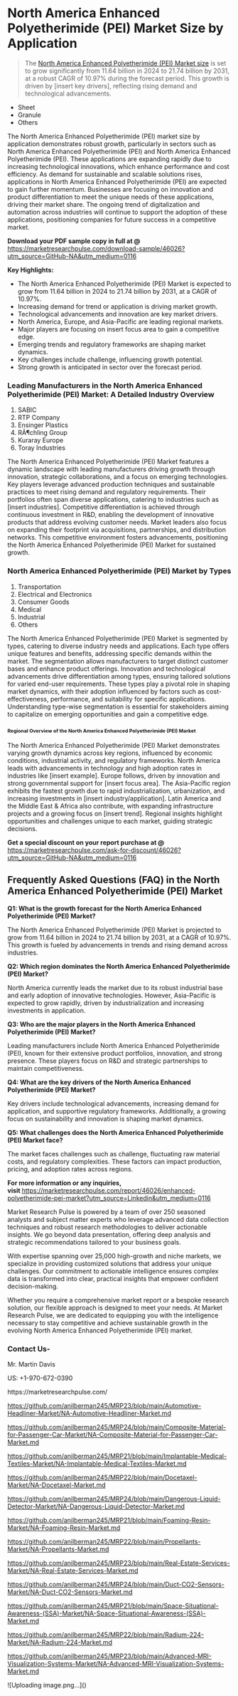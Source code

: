 <h1>North America Enhanced Polyetherimide (PEI) Market&nbsp;Size by Application</h1><blockquote><p>The <a href="https://marketresearchpulse.com/download-sample/46026?utm_source=GitHub-NA&amp;utm_medium=0116">North America Enhanced Polyetherimide (PEI) Market size</a> is set to grow significantly from 11.64 billion in 2024 to 21.74 billion by 2031, at a robust CAGR of 10.97% during the forecast period. This growth is driven by [insert key drivers], reflecting rising demand and technological advancements.</p></blockquote><ul><li>Sheet<li> Granule<li> Others</li></ul><p>The North America Enhanced Polyetherimide (PEI) market size by application demonstrates robust growth, particularly in sectors such as North America Enhanced Polyetherimide (PEI) and North America Enhanced Polyetherimide (PEI). These applications are expanding rapidly due to increasing technological innovations, which enhance performance and cost efficiency. As demand for sustainable and scalable solutions rises, applications in North America Enhanced Polyetherimide (PEI) are expected to gain further momentum. Businesses are focusing on innovation and product differentiation to meet the unique needs of these applications, driving their market share. The ongoing trend of digitalization and automation across industries will continue to support the adoption of these applications, positioning companies for future success in a competitive market.</p><p><strong>Download your PDF sample copy in full at @ </strong><a href="https://marketresearchpulse.com/download-sample/46026?utm_source=GitHub-NA&amp;utm_medium=0116">https://marketresearchpulse.com/download-sample/46026?utm_source=GitHub-NA&amp;utm_medium=0116</a></p><p><strong>Key Highlights: </strong></p><ul><li>The North America Enhanced Polyetherimide (PEI) Market is expected to grow from 11.64 billion in 2024 to 21.74 billion by 2031, at a CAGR of 10.97%.</li><li>Increasing demand for trend or application is driving market growth.</li><li>Technological advancements and innovation are key market drivers.</li><li>North America, Europe, and Asia-Pacific are leading regional markets.</li><li>Major players are focusing on insert focus area to gain a competitive edge.</li><li>Emerging trends and regulatory frameworks are shaping market dynamics.</li><li>Key challenges include challenge, influencing growth potential.</li><li>Strong growth is anticipated in sector over the forecast period.</li></ul><h3>Leading Manufacturers in the North America Enhanced Polyetherimide (PEI) Market: A Detailed Industry Overview</h3><ol><li>SABIC</li><li>RTP Company</li><li>Ensinger Plastics</li><li>RÃ¶chling Group</li><li>Kuraray Europe</li><li>Toray Industries</li></ol><div class="flex max-w-full flex-col flex-grow"><div class="min-h-8 text-message flex w-full flex-col items-end gap-2 whitespace-normal break-words [.text-message+&amp;]:mt-5" dir="auto" data-message-author-role="assistant" data-message-id="fd8432e4-4910-450d-b182-61b7bfb0a01f" data-message-model-slug="gpt-4o"><div class="flex w-full flex-col gap-1 empty:hidden first:pt-[3px]"><div class="markdown prose w-full break-words dark:prose-invert light"><p>The North America Enhanced Polyetherimide (PEI) Market features a dynamic landscape with leading manufacturers driving growth through innovation, strategic collaborations, and a focus on emerging technologies. Key players leverage advanced production techniques and sustainable practices to meet rising demand and regulatory requirements. Their portfolios often span diverse applications, catering to industries such as [insert industries]. Competitive differentiation is achieved through continuous investment in R&amp;D, enabling the development of innovative products that address evolving customer needs. Market leaders also focus on expanding their footprint via acquisitions, partnerships, and distribution networks. This competitive environment fosters advancements, positioning the North America Enhanced Polyetherimide (PEI) Market for sustained growth.</p></div></div></div></div><h3>North America Enhanced Polyetherimide (PEI) Market by Types</h3><ol><li>Transportation<li> Electrical and Electronics<li> Consumer Goods<li> Medical<li> Industrial<li> Others</li></ol><div class="flex max-w-full flex-col flex-grow"><div class="min-h-8 text-message flex w-full flex-col items-end gap-2 whitespace-normal break-words [.text-message+&amp;]:mt-5" dir="auto" data-message-author-role="assistant" data-message-id="084470be-0bb7-4664-bddf-5156b4f41249" data-message-model-slug="gpt-4o-mini"><div class="flex w-full flex-col gap-1 empty:hidden first:pt-[3px]"><div class="markdown prose w-full break-words dark:prose-invert light"><p>The North America Enhanced Polyetherimide (PEI) Market is segmented by types, catering to diverse industry needs and applications. Each type offers unique features and benefits, addressing specific demands within the market. The segmentation allows manufacturers to target distinct customer bases and enhance product offerings. Innovation and technological advancements drive differentiation among types, ensuring tailored solutions for varied end-user requirements. These types play a pivotal role in shaping market dynamics, with their adoption influenced by factors such as cost-effectiveness, performance, and suitability for specific applications. Understanding type-wise segmentation is essential for stakeholders aiming to capitalize on emerging opportunities and gain a competitive edge.</p></div></div></div></div><h3><span style="font-size: 11px;">Regional Overview of the North America Enhanced Polyetherimide (PEI) Market</span></h3><div class="flex max-w-full flex-col flex-grow"><div class="min-h-8 text-message flex w-full flex-col items-end gap-2 whitespace-normal break-words [.text-message+&amp;]:mt-5" dir="auto" data-message-author-role="assistant" data-message-id="e9038762-ce64-4e30-91c9-9bd413514231" data-message-model-slug="gpt-4o-mini"><div class="flex w-full flex-col gap-1 empty:hidden first:pt-[3px]"><div class="markdown prose w-full break-words dark:prose-invert light"><p>The North America Enhanced Polyetherimide (PEI) Market demonstrates varying growth dynamics across key regions, influenced by economic conditions, industrial activity, and regulatory frameworks. North America leads with advancements in technology and high adoption rates in industries like [insert example]. Europe follows, driven by innovation and strong governmental support for [insert focus area]. The Asia-Pacific region exhibits the fastest growth due to rapid industrialization, urbanization, and increasing investments in [insert industry/application]. Latin America and the Middle East &amp; Africa also contribute, with expanding infrastructure projects and a growing focus on [insert trend]. Regional insights highlight opportunities and challenges unique to each market, guiding strategic decisions.</p></div></div></div></div><p><strong>Get a special discount on your report purchase at @ </strong><a href="https://marketresearchpulse.com/ask-for-discount/46026?utm_source=GitHub-NA&amp;utm_medium=0116">https://marketresearchpulse.com/ask-for-discount/46026?utm_source=GitHub-NA&amp;utm_medium=0116</a></p><h2>Frequently Asked Questions (FAQ) in the North America Enhanced Polyetherimide (PEI) Market</h2><p><strong>Q1: What is the growth forecast for the North America Enhanced Polyetherimide (PEI) Market?</strong></p><p>The North America Enhanced Polyetherimide (PEI) Market is projected to grow from 11.64 billion in 2024 to 21.74 billion by 2031, at a CAGR of 10.97%. This growth is fueled by advancements in trends and rising demand across industries.</p><p><strong>Q2: Which region dominates the North America Enhanced Polyetherimide (PEI) Market?</strong></p><p>North America currently leads the market due to its robust industrial base and early adoption of innovative technologies. However, Asia-Pacific is expected to grow rapidly, driven by industrialization and increasing investments in application.</p><p><strong>Q3: Who are the major players in the North America Enhanced Polyetherimide (PEI) Market?</strong></p><p>Leading manufacturers include North America Enhanced Polyetherimide (PEI), known for their extensive product portfolios, innovation, and strong presence. These players focus on R&amp;D and strategic partnerships to maintain competitiveness.</p><p><strong>Q4: What are the key drivers of the North America Enhanced Polyetherimide (PEI) Market?</strong></p><p>Key drivers include technological advancements, increasing demand for application, and supportive regulatory frameworks. Additionally, a growing focus on sustainability and innovation is shaping market dynamics.</p><p><strong>Q5: What challenges does the North America Enhanced Polyetherimide (PEI) Market face?</strong></p><p>The market faces challenges such as challenge, fluctuating raw material costs, and regulatory complexities. These factors can impact production, pricing, and adoption rates across regions.</p><p><strong>For more information or any inquiries, visit&nbsp;</strong><a href="https://marketresearchpulse.com/report/46026/enhanced-polyetherimide-pei-market?utm_source=Linkedin&utm_medium=0116">https://marketresearchpulse.com/report/46026/enhanced-polyetherimide-pei-market?utm_source=Linkedin&utm_medium=0116</a></p><p>Market Research Pulse is powered by a team of over 250 seasoned analysts and subject matter experts who leverage advanced data collection techniques and robust research methodologies to deliver actionable insights. We go beyond data presentation, offering deep analysis and strategic recommendations tailored to your business goals.</p><p>With expertise spanning over 25,000 high-growth and niche markets, we specialize in providing customized solutions that address your unique challenges. Our commitment to actionable intelligence ensures complex data is transformed into clear, practical insights that empower confident decision-making.</p><p>Whether you require a comprehensive market report or a bespoke research solution, our flexible approach is designed to meet your needs. At Market Research Pulse, we are dedicated to equipping you with the intelligence necessary to stay competitive and achieve sustainable growth in the evolving North America Enhanced Polyetherimide (PEI) market.</p><h3><strong>Contact Us-</strong></h3><p>Mr. Martin Davis</p><p>US: +1-970-672-0390</p><p>https://marketresearchpulse.com/</p><p><a href="https://github.com/anilberman245/MRP23/blob/main/Automotive-Headliner-Market/NA-Automotive-Headliner-Market.md">https://github.com/anilberman245/MRP23/blob/main/Automotive-Headliner-Market/NA-Automotive-Headliner-Market.md</a></p><p><a href="https://github.com/anilberman245/MRP24/blob/main/Composite-Material-for-Passenger-Car-Market/NA-Composite-Material-for-Passenger-Car-Market.md">https://github.com/anilberman245/MRP24/blob/main/Composite-Material-for-Passenger-Car-Market/NA-Composite-Material-for-Passenger-Car-Market.md</a></p><p><a href="https://github.com/anilberman245/MRP21/blob/main/Implantable-Medical-Textiles-Market/NA-Implantable-Medical-Textiles-Market.md">https://github.com/anilberman245/MRP21/blob/main/Implantable-Medical-Textiles-Market/NA-Implantable-Medical-Textiles-Market.md</a></p><p><a href="https://github.com/anilberman245/MRP22/blob/main/Docetaxel-Market/NA-Docetaxel-Market.md">https://github.com/anilberman245/MRP22/blob/main/Docetaxel-Market/NA-Docetaxel-Market.md</a></p><p><a href="https://github.com/anilberman245/MRP24/blob/main/Dangerous-Liquid-Detector-Market/NA-Dangerous-Liquid-Detector-Market.md">https://github.com/anilberman245/MRP24/blob/main/Dangerous-Liquid-Detector-Market/NA-Dangerous-Liquid-Detector-Market.md</a></p><p><a href="https://github.com/anilberman245/MRP21/blob/main/Foaming-Resin-Market/NA-Foaming-Resin-Market.md">https://github.com/anilberman245/MRP21/blob/main/Foaming-Resin-Market/NA-Foaming-Resin-Market.md</a></p><p><a href="https://github.com/anilberman245/MRP22/blob/main/Propellants-Market/NA-Propellants-Market.md">https://github.com/anilberman245/MRP22/blob/main/Propellants-Market/NA-Propellants-Market.md</a></p><p><a href="https://github.com/anilberman245/MRP23/blob/main/Real-Estate-Services-Market/NA-Real-Estate-Services-Market.md">https://github.com/anilberman245/MRP23/blob/main/Real-Estate-Services-Market/NA-Real-Estate-Services-Market.md</a></p><p><a href="https://github.com/anilberman245/MRP24/blob/main/Duct-CO2-Sensors-Market/NA-Duct-CO2-Sensors-Market.md">https://github.com/anilberman245/MRP24/blob/main/Duct-CO2-Sensors-Market/NA-Duct-CO2-Sensors-Market.md</a></p><p><a href="https://github.com/anilberman245/MRP21/blob/main/Space-Situational-Awareness-(SSA)-Market/NA-Space-Situational-Awareness-(SSA)-Market.md">https://github.com/anilberman245/MRP21/blob/main/Space-Situational-Awareness-(SSA)-Market/NA-Space-Situational-Awareness-(SSA)-Market.md</a></p><p><a href="https://github.com/anilberman245/MRP22/blob/main/Radium-224-Market/NA-Radium-224-Market.md">https://github.com/anilberman245/MRP22/blob/main/Radium-224-Market/NA-Radium-224-Market.md</a></p><p><a href="https://github.com/anilberman245/MRP23/blob/main/Advanced-MRI-Visualization-Systems-Market/NA-Advanced-MRI-Visualization-Systems-Market.md">https://github.com/anilberman245/MRP23/blob/main/Advanced-MRI-Visualization-Systems-Market/NA-Advanced-MRI-Visualization-Systems-Market.md</a></p>
![Uploading image.png…]()
